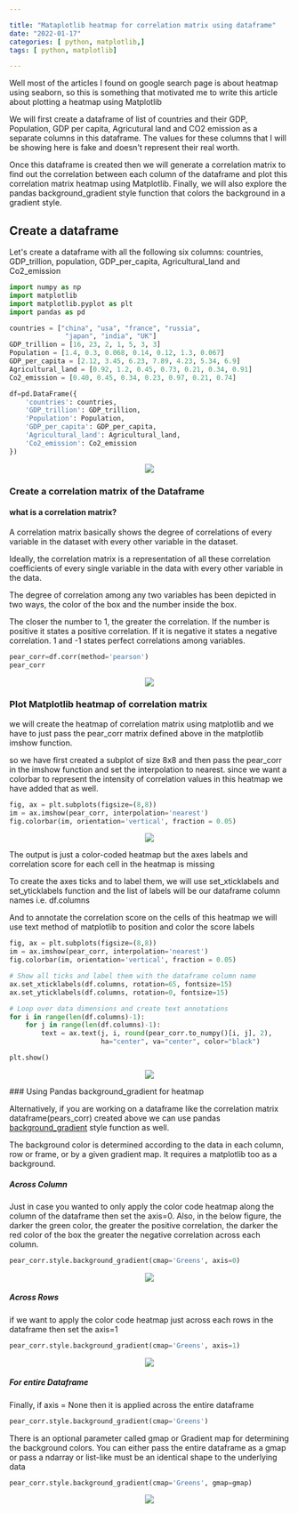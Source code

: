 ```yaml
---

title: "Mataplotlib heatmap for correlation matrix using dataframe"
date: "2022-01-17"
categories: [ python, matplotlib,]
tags: [ python, matplotlib]

---
```


Well most of the articles I found on google search page is about heatmap using seaborn, so this is something that motivated me to write this article about plotting a heatmap using Matplotlib

We will first create a dataframe of list of countries and their GDP, Population, GDP per capita, Agricutural land and CO2 emission as a separate columns in this dataframe. The values for these columns that I will be showing here is fake and doesn't represent their real worth.

Once this dataframe is created then we will generate a correlation matrix to find out the correlation between each column of the dataframe and plot this correlation matrix heatmap using Matplotlib. Finally, we will also explore the pandas background_gradient style function that colors the background in a gradient style.


## Create a dataframe

Let's create a dataframe with all the following six columns: countries, GDP_trillion, population, GDP_per_capita, Agricultural_land and Co2_emission

```python
import numpy as np
import matplotlib
import matplotlib.pyplot as plt
import pandas as pd

countries = ["china", "usa", "france", "russia",
              "japan", "india", "UK"]
GDP_trillion = [16, 23, 2, 1, 5, 3, 3]
Population = [1.4, 0.3, 0.068, 0.14, 0.12, 1.3, 0.067]
GDP_per_capita = [2.12, 3.45, 6.23, 7.89, 4.23, 5.34, 6.9]
Agricultural_land = [0.92, 1.2, 0.45, 0.73, 0.21, 0.34, 0.91]
Co2_emission = [0.40, 0.45, 0.34, 0.23, 0.97, 0.21, 0.74]

df=pd.DataFrame({
    'countries': countries,
    'GDP_trillion': GDP_trillion,
    'Population': Population,
    'GDP_per_capita': GDP_per_capita,
    'Agricultural_land': Agricultural_land,
    'Co2_emission': Co2_emission
})
```

<p align="center">
  <img src="/images/2022/01/matplotlib_heatmap_1.png">
</p>


### Create a correlation matrix of the Dataframe

#### what is a correlation matrix?

A correlation matrix basically shows the degree of correlations of every variable in the dataset with every other variable in the dataset.

Ideally, the correlation matrix is a representation of all these correlation coefficients of every single variable in the data with every other variable in the data.

The degree of correlation among any two variables has been depicted in two ways, the color of the box and the number inside the box.

The closer the number to 1, the greater the correlation. If the number is positive it states a positive correlation. If it is negative it states a negative correlation. 1 and -1 states perfect correlations among variables.

```python
pear_corr=df.corr(method='pearson')
pear_corr
```
<p align="center">
  <img src="/images/2022/01/matplotlib_heatmap_2.png">
</p>

### Plot Matplotlib heatmap of correlation matrix


we will create the heatmap of correlation matrix using matplotlib and we have to just pass the pear_corr matrix defined above in the matplotlib imshow function.

so we have first created a subplot of size 8x8 and then pass the pear_corr in the imshow function and set the interpolation to nearest.
since we want a colorbar to represent the intensity of correlation values in this heatmap we have added that as well.


```python
fig, ax = plt.subplots(figsize=(8,8))
im = ax.imshow(pear_corr, interpolation='nearest')
fig.colorbar(im, orientation='vertical', fraction = 0.05)
```

<p align="center">
  <img src="/images/2022/01/matplotlib_heatmap_3.png">
</p>

The output is just a color-coded heatmap but the axes labels and correlation score for each cell in the heatmap is missing

To create the axes ticks and to label them, we will use set_xticklabels and set_yticklabels function and the list of labels will be our dataframe column names i.e. df.columns

And to annotate the correlation score on the cells of this heatmap we will use text method of matplotlib to position and color the score labels


```python
fig, ax = plt.subplots(figsize=(8,8))
im = ax.imshow(pear_corr, interpolation='nearest')
fig.colorbar(im, orientation='vertical', fraction = 0.05)

# Show all ticks and label them with the dataframe column name
ax.set_xticklabels(df.columns, rotation=65, fontsize=15)
ax.set_yticklabels(df.columns, rotation=0, fontsize=15)

# Loop over data dimensions and create text annotations
for i in range(len(df.columns)-1):
    for j in range(len(df.columns)-1):
        text = ax.text(j, i, round(pear_corr.to_numpy()[i, j], 2),
                       ha="center", va="center", color="black")

plt.show()
```

<p align="center">
  <img src="/images/2022/01/matplotlib_heatmap_4.png">
</p>
### Using Pandas background_gradient for heatmap

Alternatively, if you are working on a dataframe like the correlation matrix dataframe(pears_corr) created above we can use pandas [background_gradient](https://pandas.pydata.org/docs/reference/api/pandas.io.formats.style.Styler.background_gradient.html) style function as well.

The background color is determined according to the data in each column, row or frame, or by a given gradient map. It requires a matplotlib too as a background.

##### Across Column 

Just in case you wanted to only apply the color code heatmap along the column of the dataframe then set the axis=0. Also, in the below figure, the darker the green color, the greater the positive correlation, the darker the red color of the box the greater the negative correlation across each column.

```python
pear_corr.style.background_gradient(cmap='Greens', axis=0)
```

<p align="center">
  <img src="/images/2022/01/matplotlib_heatmap_5.png">
</p>

##### Across Rows

if we want to apply the color code heatmap just across each rows in the dataframe then set the axis=1

```python
pear_corr.style.background_gradient(cmap='Greens', axis=1)
```

<p align="center">
  <img src="/images/2022/01/matplotlib_heatmap_6.png">
</p>

##### For entire Dataframe 

Finally, if axis = None then it is applied across the entire dataframe


```python
pear_corr.style.background_gradient(cmap='Greens')
```

There is an optional parameter called gmap or Gradient map for determining the background colors. You can either pass the entire dataframe as a gmap or pass a ndarray or list-like must be an identical shape to the underlying data

```python
pear_corr.style.background_gradient(cmap='Greens', gmap=gmap)
```

<p align="center">
  <img src="/images/2022/01/matplotlib_heatmap_7.png">
</p>